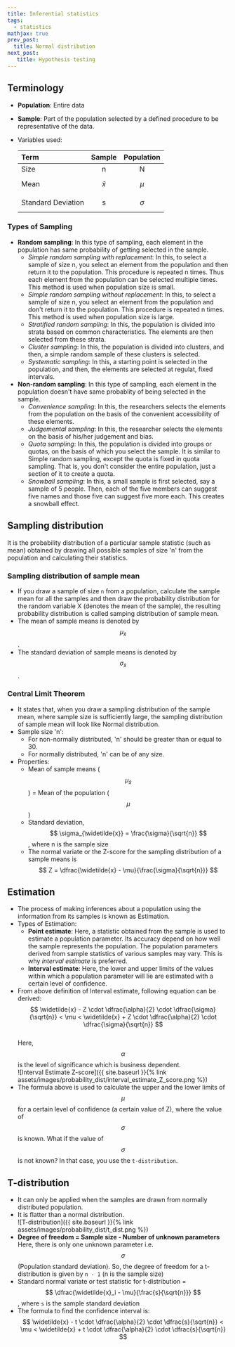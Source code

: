 ```yaml
---
title: Inferential statistics
tags:
  - statistics
mathjax: true
prev_post: 
  title: Normal distribution
next_post: 
   title: Hypothesis testing
---
```


## Terminology

+ __Population__: Entire data
+ __Sample__: Part of the population selected by a defined procedure to be representative of the data.
+ Variables used:  
  
  Term | Sample | Population
  :--- | :---: | :---:
  Size | n | N
  Mean | $$ \widetilde{x} $$ | $$ \mu $$
  Standard Deviation | s | $$ \sigma $$
<!--more-->

### Types of Sampling

+ __Random sampling__: In this type of sampling, each element in the population has same probability of getting selected in the sample.
  + _Simple random sampling with replacement_: In this, to select a sample of size n, you select an element from the population and then return it to the population. This procedure is repeated n times. Thus each element from the population can be selected multiple times. This method is used when population size is small.
  + _Simple random sampling without replacement_: In this, to select a sample of size n, you select an element from the population and don't return it to the population. This procedure is repeated n times. This method is used when population size is large.
  + _Stratified random sampling_: In this, the population is divided into strata based on common characteristics. The elements are then selected from these strata.
  + _Cluster sampling_: In this, the population is divided into clusters, and then, a simple random sample of these clusters is selected.
  + _Systematic sampling_: In this, a starting point is selected in the population, and then, the elements are selected at regulat, fixed intervals.
+ __Non-random sampling__: In this type of sampling, each element in the population doesn't have same probablity of being selected in the sample.
  + _Convenience sampling_: In this, the researchers selects the elements from the population on the basis of the convenient accessibility of these elements.
  + _Judgemental sampling_: In this, the researcher selects the elements on the basis of his/her judgement and bias.
  + _Quota sampling_: In this, the population is divided into groups or quotas, on the basis of which you select the sample. It is similar to Simple random sampling, except the quota is fixed in quota sampling. That is, you don't consider the entire population, just a section of it to create a quota.
  + _Snowball sampling_: In this, a small sample is first selected, say a sample of 5 people. Then, each of the five members can suggest five names and those five can suggest five more each. This creates a snowball effect.

## Sampling distribution

It is the probability distribution of a particular sample statistic (such as mean) obtained by drawing all possible samples of size 'n' from the population and calculating their statistics.

### Sampling distribution of sample mean

+ If you draw a sample of size `n` from a population, calculate the sample mean for all the samples and then draw the probability distribution for the random variable X (denotes the mean of the sample), the resulting probability distribution is called samping distribution of sample mean.
+ The mean of sample means is denoted by $$ \mu_{\widetilde{x}} $$.
+ The standard deviation of sample means is denoted by $$ \sigma_{\widetilde{x}} $$.

### Central Limit Theorem

+ It states that, when you draw a sampling distribution of the sample mean, where sample size is sufficiently large, the sampling distribution of sample mean will look like Normal distribution.
+ Sample size 'n':
  + For non-normally distributed, 'n' should be greater than or equal to 30.
  + For normally distributed, 'n' can be of any size.
+ Properties:
  + Mean of sample means ($$ \mu_{\widetilde{x}} $$) = Mean of the population ($$ \mu $$)
  + Standard deviation, $$ \sigma_{\widetilde{x}} = \frac{\sigma}{\sqrt{n}} $$, where n is the sample size
  + The normal variate or the Z-score for the sampling distribution of a sample means is $$ Z = \dfrac{\widetilde{x} - \mu}{\frac{\sigma}{\sqrt{n}}} $$

## Estimation

+ The process of making inferences about a population using the information from its samples is known as Estimation.
+ Types of Estimation:
  + __Point estimate__: Here, a statistic obtained from the sample is used to estimate a population parameter. Its accuracy depend on how well the sample represents the population. The population parameters derived from sample statistics of various samples may vary. This is why _interval estimate_ is preferred.
  + __Interval estimate__: Here, the lower and upper limits of the values within which a population parameter will lie are estimated with a certain level of confidence.
+ From above definition of Interval estimate, following equation can be derived:  
  $$ \widetilde{x} - Z \cdot \dfrac{\alpha}{2} \cdot \dfrac{\sigma}{\sqrt{n}} < \mu <  \widetilde{x} + Z \cdot \dfrac{\alpha}{2} \cdot \dfrac{\sigma}{\sqrt{n}} $$  
  Here, $$ \alpha $$ is the level of significance which is business dependent.  
  ![Interval Estimate Z-score]({{ site.baseurl }}{% link assets/images/probability_dist/interval_estimate_Z_score.png %})
+ The formula above is used to calculate the upper and the lower limits of $$ \mu $$ for a certain level of confidence (a certain value of Z), where the value of $$ \sigma $$ is known. What if the value of $$ \sigma $$ is not known? In that case, you use the `t-distribution`.

## T-distribution

+ It can only be applied when the samples are drawn from normally distributed population.
+ It is flatter than a normal distribution.  
  ![T-distribution]({{ site.baseurl }}{% link assets/images/probability_dist/t_dist.png %})
+ __Degree of freedom = Sample size - Number of unknown parameters__  
  Here, there is only one unknown parameter i.e. $$ \sigma $$ (Population standard deviation). So, the degree of freedom for a t-distribution is given by `n - 1` (n is the sample size)
+ Standard normal variate or test statistic for t-distribution = $$ \dfrac{\widetilde{x}_i - \mu}{\frac{s}{\sqrt{n}}} $$, where `s` is the sample standard deviation
+ The formula to find the confidence interval is:  
  $$ \widetilde{x} - t \cdot \dfrac{\alpha}{2} \cdot \dfrac{s}{\sqrt{n}} < \mu <  \widetilde{x} + t \cdot \dfrac{\alpha}{2} \cdot \dfrac{s}{\sqrt{n}} $$
